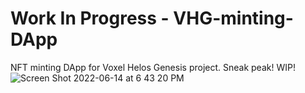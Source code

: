 # Work In Progress - VHG-minting-DApp
NFT minting DApp for Voxel Helos Genesis project.
Sneak peak! WIP!
![Screen Shot 2022-06-14 at 6 43 20 PM](https://user-images.githubusercontent.com/104662990/173712755-f2710e63-2fd6-4622-be1a-28f4608f0248.png)
